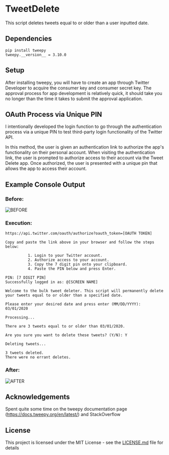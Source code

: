 # TweetDelete
This script deletes tweets equal to or older than a user inputted date.

## Dependencies

```
pip install tweepy
tweepy.__version__ = 3.10.0
```

## Setup

After installing tweepy, you will have to create an app through Twitter Developer to acquire the consumer key and consumer secret key. The approval process for app development is relatively quick, it should take you no longer than the time it takes to submit the approval application. 

## OAuth Process via Unique PIN

I intentionally developed the login function to go through the authentication process via a unique PIN to test third-party login functionality of the Twitter API. 

In this method, the user is given an authentication link to authorize the app's functionality on their personal account. When visiting the authentication link, the user is prompted to authorize access to their account via the Tweet Delete app. Once authorized, the user is presented with a unique pin that allows the app to access their account. 

## Example Console Output

### Before:

![BEFORE](https://user-images.githubusercontent.com/7709854/113493742-34726800-94b0-11eb-8deb-35a9b224b49c.png)

### Execution:

```
https://api.twitter.com/oauth/authorize?oauth_token=[OAUTH TOKEN]

Copy and paste the link above in your browser and follow the steps below:

          1. Login to your Twitter account.
          2. Authorize access to your account.
          3. Copy the 7 digit pin onto your clipboard.
          4. Paste the PIN below and press Enter.

PIN: [7 DIGIT PIN]
Successfully logged in as: @[SCREEN NAME]

Welcome to the bulk tweet deleter. This script will permanently delete your tweets equal to or older than a specified date.

Please enter your desired date and press enter (MM/DD/YYYY): 03/01/2020

Processing...

There are 3 tweets equal to or older than 03/01/2020. 

Are you sure you want to delete these tweets? (Y/N): Y

Deleting tweets...

3 tweets deleted.
There were no errant deletes.
```
### After:
![AFTER](https://user-images.githubusercontent.com/7709854/113493754-4eac4600-94b0-11eb-92ce-5ef521666bfa.png)

## Acknowledgements
Spent quite some time on the tweepy documentation page (https://docs.tweepy.org/en/latest/) and StackOverflow

## License

This project is licensed under the MIT License - see the [LICENSE.md](LICENSE.md) file for details
